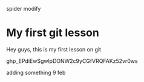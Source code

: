 spider modify
# My first git lesson

Hey guys, this is my first lesson on git

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

adding something 9 feb
